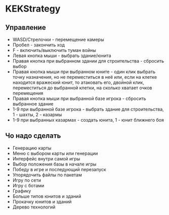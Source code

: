 # KEKStrategy

## Управление
- WASD/Стрелочки - перемещение камеры
- Пробел - закончить ход
- F - включить/выключить туман войны
- Левая кнопка мыши - выбрать здание/юнита
- Правая кнопка при выбранном здании для строительства - сбросить выбор
- Правая кнопка мыши при выбранном юните - один клик выбрать точку назначения, 
но не переместиться в неё или, если на клетке находится вражеский юнит, то
атаковать его, двойной клик, переместиться до выбранной клетки, на сколько 
хватает очков перемещения
- Правая кнопка мыши при выбранной базе игрока - сбросить выбранное здание
- 1-9 при выбранной базе игрока - выбрать здание для строительства, 1 - шахты, 2 - казармы
- 1-9 при выбранных казармах - создать юнита, 1 - юнит ближнего боя 

## Чо надо сделать
- Генерацию карты
- Меню с выбором карты или генерации
- Интерфейс внутри самой игры
- Выбор положения базы в начале игры
- Победу в игре и последующий перезапуск
- Упорядочить файлы по пакетам
- Игру по сети
- Игру с ботами
- Графику
- Больше типов юнитов и зданий
- Прокачку юнитов и зданий
- Дерево технологий
 

